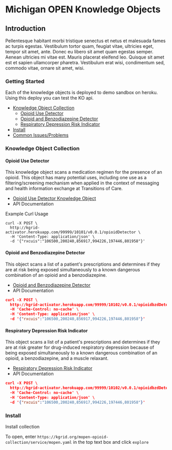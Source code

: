 # Michigan OPEN Knowledge Objects

## Introduction
Pellentesque habitant morbi tristique senectus et netus et malesuada fames ac turpis egestas. Vestibulum tortor quam, feugiat vitae, ultricies eget, tempor sit amet, ante. Donec eu libero sit amet quam egestas semper. Aenean ultricies mi vitae est. Mauris placerat eleifend leo. Quisque sit amet est et sapien ullamcorper pharetra. Vestibulum erat wisi, condimentum sed, commodo vitae, ornare sit amet, wisi.

### Getting Started
Each of the knowledge objects is deployed to demo sandbox on heroku. Using this deploy you can test the KO api. 

- [Knowledge Object Collection](#knowledge-object-collection)
   - [Opioid Use Detector](#opioid-use-detector) 
   - [Opioid and Benzodiazepine Detector](#opioid-and-benzodiazepine-detector)
  - [Respiratory Depression Risk Indicator](#respiratory-depression-risk-indicator )
- [Install](#install)  
- [Common Issues/Problems](#Ccmmon-issues/problems)


### Knowledge Object Collection

#### Opioid Use Detector
This knowledge object scans a medication regimen for the presence of an opioid.  This object has many potential uses, including one use as a filtering/screening mechanism when applied in the context of messaging and health information exchange at Transitions of Care.

* [Opioid Use Detector Knowledge Object](./99999-10101)
* API Documentation 

Example Curl Usage
```
curl -X POST \
  http://kgrid-activator.herokuapp.com/99999/10101/v0.0.1/opioidDetector \
  -H 'Content-Type: application/json' \
  -d '{"rxcuis":"106500,200240,856917,994226,197446,801958"}'
```  


#### Opioid and Benzodiazepine Detector
This object scans a list of a patient's prescriptions and determines if they are at risk being exposed simultaneously to a known dangerous combination of an opioid and a benzodiazepine.

* [Opioid and Benzodiazepine Detector](./99999-10102)
* API Documentation 

```json
curl -X POST \
  http://kgrid-activator.herokuapp.com/99999/10102/v0.0.1/opioidbzdDetector \
  -H 'Cache-Control: no-cache' \
  -H 'Content-Type: application/json' \
  -d '{"rxcuis":"106500,200240,856917,994226,197446,801958"}'
```
#### Respiratory Depression Risk Indicator
This object scans a list of a patient's prescriptions and determines if they are at risk greater for drug-induced respiratory depression because of being exposed simultaneously to a known dangerous combination of an opioid, a benzodiazepine, and a muscle relaxant.
* [Respiratory Depression Risk Indicator](./99999-10103)
* API Documentation 

```json
curl -X POST \
  http://kgrid-activator.herokuapp.com/99999/10102/v0.0.1/opioidbzdDetector \
  -H 'Cache-Control: no-cache' \
  -H 'Content-Type: application/json' \
  -d '{"rxcuis":"106500,200240,856917,994226,197446,801958"}'
```

### Install
Install collection


To open, enter `https://kgrid.org/mopen-opioid-collection/service/mopen.yaml` in the top text box and click `explore`
